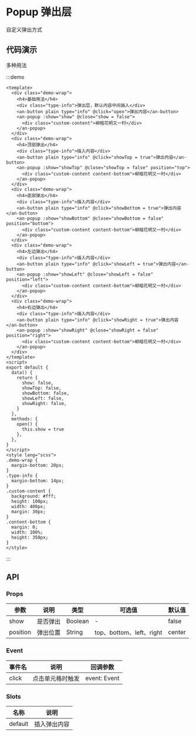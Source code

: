 # Popup 弹出层

自定义弹出方式

## 代码演示

多种用法

:::demo

```vue
<template>
  <div class="demo-wrap">
    <h4>基础用法</h4>
    <div class="type-info">弹出层，默认内容中间插入</div>
    <an-button plain type="info" @click="open">弹出内容</an-button>
    <an-popup :show="show" @close="show = false">
      <div class="custom-content">柳暗花明又一村</div>
    </an-popup>
  </div>
  <div class="demo-wrap">
    <h4>顶部弹出</h4>
    <div class="type-info">插入内容</div>
    <an-button plain type="info" @click="showTop = true">弹出内容</an-button>
    <an-popup :show="showTop" @close="showTop = false" position="top">
      <div class="custom-content content-bottom">柳暗花明又一村</div>
    </an-popup>
  </div>
  <div class="demo-wrap">
    <h4>底部弹出</h4>
    <div class="type-info">插入内容</div>
    <an-button plain type="info" @click="showBottom = true">弹出内容</an-button>
    <an-popup :show="showBottom" @close="showBottom = false" position="bottom">
      <div class="custom-content content-bottom">柳暗花明又一村</div>
    </an-popup>
  </div>
  <div class="demo-wrap">
    <h4>左边弹出</h4>
    <div class="type-info">插入内容</div>
    <an-button plain type="info" @click="showLeft = true">弹出内容</an-button>
    <an-popup :show="showLeft" @close="showLeft = false" position="left">
      <div class="custom-content content-bottom">柳暗花明又一村</div>
    </an-popup>
  </div>
  <div class="demo-wrap">
    <h4>右边弹出</h4>
    <div class="type-info">插入内容</div>
    <an-button plain type="info" @click="showRight = true">弹出内容</an-button>
    <an-popup :show="showRight" @close="showRight = false" position="right">
      <div class="custom-content content-bottom">柳暗花明又一村</div>
    </an-popup>
  </div>
</template>
<script>
export default {
  data() {
    return {
      show: false,
      showTop: false,
      showBottom: false,
      showLeft: false,
      showRight: false,
    }
  },
  methods: {
    open() {
      this.show = true
    },
  },
}
</script>
<style lang="scss">
.demo-wrap {
  margin-bottom: 20px;
}
.type-info {
  margin-bottom: 14px;
}
.custom-content {
  background: #fff;
  height: 100px;
  width: 400px;
  margin: 30px;
}
.content-bottom {
  margin: 0;
  width: 100%;
  height: 350px;
}
</style>
```

:::

## API

### Props

| 参数     | 说明     | 类型    | 可选值                   | 默认值 |
| -------- | -------- | ------- | ------------------------ | ------ |
| show     | 是否弹出 | Boolean | -                        | false  |
| position | 弹出位置 | String  | top、bottom、left、right | center |

### Event

| 事件名 | 说明             | 回调参数     |
| ------ | ---------------- | ------------ |
| click  | 点击单元格时触发 | event: Event |

### Slots

| 名称    | 说明         |
| ------- | ------------ |
| default | 插入弹出内容 |
